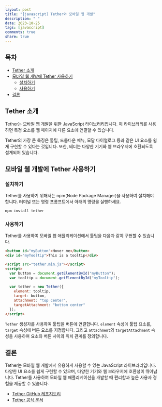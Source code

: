 ```yaml
---
layout: post
title: "[javascript] Tether와 모바일 웹 개발"
description: " "
date: 2023-10-25
tags: [javascript]
comments: true
share: true
---
```


## 목차
- [Tether 소개](#tether-소개)
- [모바일 웹 개발에 Tether 사용하기](#모바일-웹-개발에-tether-사용하기)
   - [설치하기](#설치하기)
   - [사용하기](#사용하기)
- [결론](#결론)

## Tether 소개
Tether는 모바일 웹 개발을 위한 JavaScript 라이브러리입니다. 이 라이브러리를 사용하면 특정 요소를 웹 페이지에 다른 요소에 연결할 수 있습니다.

Tether의 가장 큰 특징은 툴팁, 드롭다운 메뉴, 모달 다이얼로그 등과 같은 UI 요소를 쉽게 구현할 수 있다는 것입니다. 또한, 테더는 다양한 기기와 웹 브라우저에 호환되도록 설계되어 있습니다.

## 모바일 웹 개발에 Tether 사용하기

### 설치하기
Tether를 사용하기 위해서는 npm(Node Package Manager)을 사용하여 설치해야 합니다. 터미널 또는 명령 프롬프트에서 아래의 명령을 실행하세요.

```javascript
npm install tether
```

### 사용하기
Tether를 사용하여 모바일 웹 애플리케이션에서 툴팁을 다음과 같이 구현할 수 있습니다.

```html
<button id="myButton">Hover me</button>
<div id="myTooltip">This is a tooltip</div>

<script src="tether.min.js"></script>
<script>
  var button = document.getElementById("myButton");
  var tooltip = document.getElementById("myTooltip");
  
  var tether = new Tether({
    element: tooltip,
    target: button,
    attachment: "top center",
    targetAttachment: "bottom center"
  });
</script>
```

`Tether` 생성자를 사용하여 툴팁을 버튼에 연결합니다. `element` 속성에 툴팁 요소를, `target` 속성에 버튼 요소를 지정합니다. 그리고 `attachment`와 `targetAttachment` 속성을 사용하여 요소와 버튼 사이의 위치 관계를 정의합니다.

## 결론
Tether는 모바일 웹 개발에서 유용하게 사용할 수 있는 JavaScript 라이브러리입니다. 다양한 UI 요소를 쉽게 구현할 수 있으며, 다양한 기기와 웹 브라우저에 호환성이 뛰어납니다. Tether를 사용하여 모바일 웹 애플리케이션을 개발할 때 편리함과 높은 사용자 경험을 제공할 수 있습니다. 

- [Tether GitHub 레포지토리](https://github.com/shipshapecode/tether)
- [Tether 공식 문서](http://tether.io/)